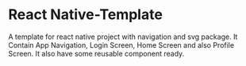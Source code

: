 # React Native-Template
A template for react native project with navigation and svg package.
It Contain App Navigation, Login Screen, Home Screen and also Profile Screen.
It also have some reusable component ready.
